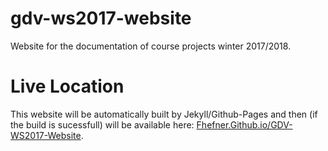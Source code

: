 # gdv-ws2017-website
Website for the documentation of course projects winter 2017/2018.

# Live Location
This website will be automatically built by Jekyll/Github-Pages and then (if the build is sucessfull) will be available here: [Fhefner.Github.io/GDV-WS2017-Website](https://fhefner.github.io/gdv-ws2017-website/).
